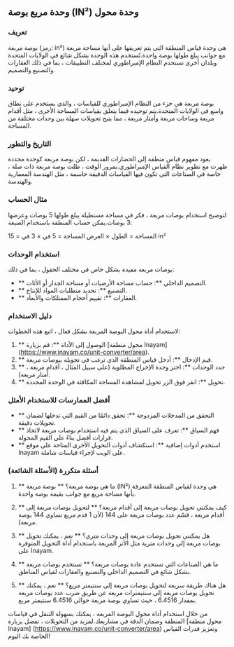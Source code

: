 ## وحدة مربع بوصة (IN²) وحدة محول

### تعريف
بوصة مربعة (رمز: in²) هي وحدة قياس المنطقة التي يتم تعريفها على أنها مساحة مربعة مع جوانب يبلغ طولها بوصة واحدة.تُستخدم هذه الوحدة بشكل شائع في الولايات المتحدة وبلدان أخرى تستخدم النظام الإمبراطوري لمختلف التطبيقات ، بما في ذلك العقارات والتصنيع والتصميم.

### توحيد
بوصة مربعة هي جزء من النظام الإمبراطوري للقياسات ، والذي يستخدم على نطاق واسع في الولايات المتحدة.يتم توحيده فيما يتعلق بقياسات المساحة الأخرى ، مثل أقدام مربعة وساحات مربعة وأمتار مربعة ، مما يتيح تحويلات سهلة بين وحدات مختلفة من المساحة.

### التاريخ والتطور
يعود مفهوم قياس منطقة إلى الحضارات القديمة ، لكن بوصة مربعة كوحدة محددة ظهرت مع تطوير نظام القياس الإمبراطوري.بمرور الوقت ، ظلت بوصة مربعة ذات صلة ، خاصة في الصناعات التي تكون فيها القياسات الدقيقة حاسمة ، مثل الهندسة المعمارية والهندسة.

### مثال الحساب
لتوضيح استخدام بوصات مربعة ، فكر في مساحة مستطيلة يبلغ طولها 5 بوصات وعرضها 3 بوصات.يمكن حساب المنطقة باستخدام الصيغة:

المساحة = الطول × العرض
المساحة = 5 في × 3 في = 15 in²

### استخدام الوحدات
بوصات مربعة مفيدة بشكل خاص في مختلف الحقول ، بما في ذلك:
- ** التصميم الداخلي **: حساب مساحة الأرضيات أو مساحة الجدار أو الأثاث.
- ** التصنيع **: تحديد متطلبات المواد للإنتاج.
- ** العقارات **: تقييم أحجام الممتلكات والأبعاد.

### دليل الاستخدام
لاستخدام أداة محول البوصة المربعة بشكل فعال ، اتبع هذه الخطوات:
1. ** الوصول إلى الأداة **: قم بزيارة [محول منطقة Inayam] (https://www.inayam.co/unit-converter/area).
2. ** قيم الإدخال **: أدخل قياس المنطقة الذي ترغب في تحويله ببوصات مربعة.
3. ** حدد الوحدات **: اختر وحدة الإخراج المطلوبة (على سبيل المثال ، أقدام مربعة ، أمتار مربعة).
4. ** تحويل **: انقر فوق الزر تحويل لمشاهدة المساحة المكافئة في الوحدة المحددة.

### أفضل الممارسات للاستخدام الأمثل
- ** التحقق من المدخلات المزدوجة **: تحقق دائمًا من القيم التي تدخلها لضمان تحويلات دقيقة.
- ** فهم السياق **: تعرف على السياق الذي يتم فيه استخدام بوصات مربعة لاتخاذ قرارات أفضل بناءً على القيم المحولة.
- ** استخدم أدوات إضافية **: استكشاف أدوات التحويل الأخرى المتاحة على موقع Inayam على الويب لإجراء قياسات شاملة.

### أسئلة متكررة (الأسئلة الشائعة)

1. ** ما هي بوصة مربعة؟ **
بوصة مربعة (IN²) هي وحدة لقياس المنطقة المعرفة بأنها مساحة مربع مع جوانب بقيمة بوصة واحدة.

2. ** كيف يمكنني تحويل بوصات مربعة إلى أقدام مربعة؟ **
لتحويل بوصات مربعة إلى أقدام مربعة ، قسّم عدد بوصات مربعة على 144 (لأن 1 قدم مربع تساوي 144 بوصة مربعة).

3. ** هل يمكنني تحويل بوصات مربعة إلى وحدات متري؟ **
نعم ، يمكنك تحويل بوصات مربعة إلى وحدات مترية مثل الأتر المربعة باستخدام أداة التحويل المتوفرة على Inayam.

4. ** ما هي الصناعات التي تستخدم عادة بوصات مربعة؟ **
تستخدم بوصات مربعة بشكل شائع في التصميم الداخلي والتصنيع والعقارات لقياس المناطق.

5. ** هل هناك طريقة سريعة لتحويل بوصات مربعة إلى سنتيمتر مربع؟ **
نعم ، يمكنك تحويل بوصات مربعة إلى سنتيمترات مربعة عن طريق ضرب عدد بوصات مربعة بمقدار 6.4516 ، حيث تساوي بوصة مربعة حوالي 6.4516 سنتيمتر مربع.

من خلال استخدام أداة محول البوصة المربعة ، يمكنك بسهولة التنقل في قياسات المنطقة وضمان الدقة في مشاريعك.لمزيد من التحويلات ، تفضل بزيارة [محول منطقة Inayam] (https://www.inayam.co/unit-converter/area) وتعزيز قدرات القياس الخاصة بك اليوم!